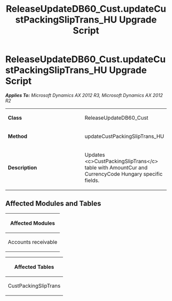 ﻿---
title: ReleaseUpdateDB60_Cust.updateCustPackingSlipTrans_HU Upgrade Script
TOCTitle: ReleaseUpdateDB60_Cust.updateCustPackingSlipTrans_HU Upgrade Script
ms:assetid: 644e0bbd-94ae-c317-a2b7-60a330ad0d35
ms:mtpsurl: https://msdn.microsoft.com/en-us/library/JJ719175(v=AX.60)
ms:contentKeyID: 49708714
ms.date: 05/18/2015
mtps_version: v=AX.60
---

# ReleaseUpdateDB60\_Cust.updateCustPackingSlipTrans\_HU Upgrade Script 


_**Applies To:** Microsoft Dynamics AX 2012 R3, Microsoft Dynamics AX 2012 R2_

<table>
<colgroup>
<col style="width: 50%" />
<col style="width: 50%" />
</colgroup>
<tbody>
<tr class="odd">
<td><p><strong>Class</strong></p></td>
<td><p>ReleaseUpdateDB60_Cust</p></td>
</tr>
<tr class="even">
<td><p><strong>Method</strong></p></td>
<td><p>updateCustPackingSlipTrans_HU</p></td>
</tr>
<tr class="odd">
<td><p><strong>Description</strong></p></td>
<td><p>Updates &lt;c&gt;CustPackingSlipTrans&lt;/c&gt; table with AmountCur and CurrencyCode Hungary specific fields.</p></td>
</tr>
</tbody>
</table>


## Affected Modules and Tables

<table>
<colgroup>
<col style="width: 100%" />
</colgroup>
<thead>
<tr class="header">
<th><p>Affected Modules</p></th>
</tr>
</thead>
<tbody>
<tr class="odd">
<td><p>Accounts receivable</p></td>
</tr>
</tbody>
</table>


<table>
<colgroup>
<col style="width: 100%" />
</colgroup>
<thead>
<tr class="header">
<th><p>Affected Tables</p></th>
</tr>
</thead>
<tbody>
<tr class="odd">
<td><p>CustPackingSlipTrans</p></td>
</tr>
</tbody>
</table>

  


